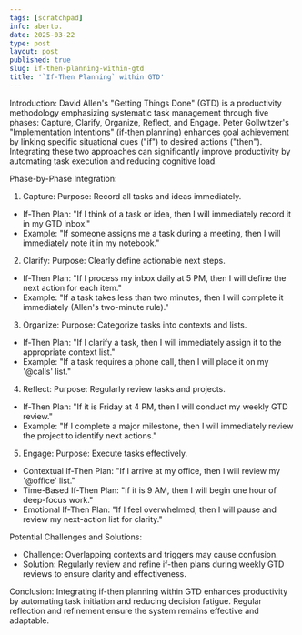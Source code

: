 ```yaml
---
tags: [scratchpad]
info: aberto.
date: 2025-03-22
type: post
layout: post
published: true
slug: if-then-planning-within-gtd
title: '`If-Then Planning` within GTD'
---
```

Introduction:
David Allen's "Getting Things Done" (GTD) is a productivity methodology emphasizing systematic task management through five phases: Capture, Clarify, Organize, Reflect, and Engage. Peter Gollwitzer's "Implementation Intentions" (if-then planning) enhances goal achievement by linking specific situational cues ("if") to desired actions ("then"). Integrating these two approaches can significantly improve productivity by automating task execution and reducing cognitive load.

Phase-by-Phase Integration:

1. Capture:
Purpose: Record all tasks and ideas immediately.
- If-Then Plan: "If I think of a task or idea, then I will immediately record it in my GTD inbox."
- Example: "If someone assigns me a task during a meeting, then I will immediately note it in my notebook."

2. Clarify:
Purpose: Clearly define actionable next steps.
- If-Then Plan: "If I process my inbox daily at 5 PM, then I will define the next action for each item."
- Example: "If a task takes less than two minutes, then I will complete it immediately (Allen's two-minute rule)."

3. Organize:
Purpose: Categorize tasks into contexts and lists.
- If-Then Plan: "If I clarify a task, then I will immediately assign it to the appropriate context list."
- Example: "If a task requires a phone call, then I will place it on my '@calls' list."

4. Reflect:
Purpose: Regularly review tasks and projects.
- If-Then Plan: "If it is Friday at 4 PM, then I will conduct my weekly GTD review."
- Example: "If I complete a major milestone, then I will immediately review the project to identify next actions."

5. Engage:
Purpose: Execute tasks effectively.
- Contextual If-Then Plan: "If I arrive at my office, then I will review my '@office' list."
- Time-Based If-Then Plan: "If it is 9 AM, then I will begin one hour of deep-focus work."
- Emotional If-Then Plan: "If I feel overwhelmed, then I will pause and review my next-action list for clarity."

Potential Challenges and Solutions:
- Challenge: Overlapping contexts and triggers may cause confusion.
- Solution: Regularly review and refine if-then plans during weekly GTD reviews to ensure clarity and effectiveness.

Conclusion:
Integrating if-then planning within GTD enhances productivity by automating task initiation and reducing decision fatigue. Regular reflection and refinement ensure the system remains effective and adaptable.